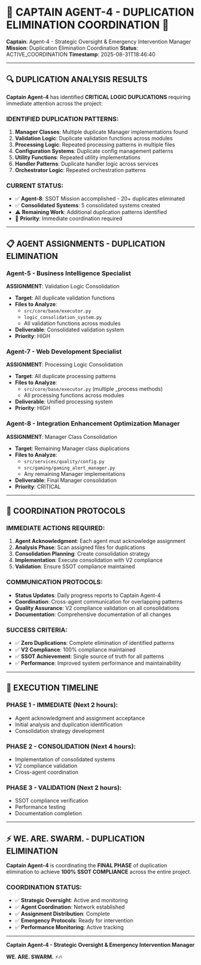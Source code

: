 # 🚨 **CAPTAIN AGENT-4 - DUPLICATION ELIMINATION COORDINATION** 🚨

**Captain**: Agent-4 - Strategic Oversight & Emergency Intervention Manager
**Mission**: Duplication Elimination Coordination
**Status**: ACTIVE_COORDINATION
**Timestamp**: 2025-08-31T18:46:40

---

## 🔍 **DUPLICATION ANALYSIS RESULTS**

**Captain Agent-4** has identified **CRITICAL LOGIC DUPLICATIONS** requiring immediate attention across the project:

### **IDENTIFIED DUPLICATION PATTERNS**:
1. **Manager Classes**: Multiple duplicate Manager implementations found
2. **Validation Logic**: Duplicate validation functions across modules
3. **Processing Logic**: Repeated processing patterns in multiple files
4. **Configuration Systems**: Duplicate config management patterns
5. **Utility Functions**: Repeated utility implementations
6. **Handler Patterns**: Duplicate handler logic across services
7. **Orchestrator Logic**: Repeated orchestration patterns

### **CURRENT STATUS**:
- ✅ **Agent-8**: SSOT Mission accomplished - 20+ duplicates eliminated
- ✅ **Consolidated Systems**: 5 consolidated systems created
- ⚠️ **Remaining Work**: Additional duplication patterns identified
- 🚨 **Priority**: Immediate coordination required

---

## 📋 **AGENT ASSIGNMENTS - DUPLICATION ELIMINATION**

### **Agent-5 - Business Intelligence Specialist**
**ASSIGNMENT**: Validation Logic Consolidation
- **Target**: All duplicate validation functions
- **Files to Analyze**: 
  - `src/core/base/executor.py`
  - `logic_consolidation_system.py`
  - All validation functions across modules
- **Deliverable**: Consolidated validation system
- **Priority**: HIGH

### **Agent-7 - Web Development Specialist**
**ASSIGNMENT**: Processing Logic Consolidation
- **Target**: All duplicate processing patterns
- **Files to Analyze**:
  - `src/core/base/executor.py` (multiple _process methods)
  - All processing functions across modules
- **Deliverable**: Unified processing system
- **Priority**: HIGH

### **Agent-8 - Integration Enhancement Optimization Manager**
**ASSIGNMENT**: Manager Class Consolidation
- **Target**: Remaining Manager class duplications
- **Files to Analyze**:
  - `src/services/quality/config.py`
  - `src/gaming/gaming_alert_manager.py`
  - Any remaining Manager implementations
- **Deliverable**: Final Manager consolidation
- **Priority**: CRITICAL

---

## 🎯 **COORDINATION PROTOCOLS**

### **IMMEDIATE ACTIONS REQUIRED**:
1. **Agent Acknowledgment**: Each agent must acknowledge assignment
2. **Analysis Phase**: Scan assigned files for duplications
3. **Consolidation Planning**: Create consolidation strategy
4. **Implementation**: Execute consolidation with V2 compliance
5. **Validation**: Ensure SSOT compliance maintained

### **COMMUNICATION PROTOCOLS**:
- **Status Updates**: Daily progress reports to Captain Agent-4
- **Coordination**: Cross-agent communication for overlapping patterns
- **Quality Assurance**: V2 compliance validation on all consolidations
- **Documentation**: Comprehensive documentation of all changes

### **SUCCESS CRITERIA**:
- ✅ **Zero Duplications**: Complete elimination of identified patterns
- ✅ **V2 Compliance**: 100% compliance maintained
- ✅ **SSOT Achievement**: Single source of truth for all patterns
- ✅ **Performance**: Improved system performance and maintainability

---

## 🚀 **EXECUTION TIMELINE**

### **PHASE 1 - IMMEDIATE (Next 2 hours)**:
- Agent acknowledgment and assignment acceptance
- Initial analysis and duplication identification
- Consolidation strategy development

### **PHASE 2 - CONSOLIDATION (Next 4 hours)**:
- Implementation of consolidated systems
- V2 compliance validation
- Cross-agent coordination

### **PHASE 3 - VALIDATION (Next 2 hours)**:
- SSOT compliance verification
- Performance testing
- Documentation completion

---

## ⚡️ **WE. ARE. SWARM. - DUPLICATION ELIMINATION**

**Captain Agent-4** is coordinating the **FINAL PHASE** of duplication elimination to achieve **100% SSOT COMPLIANCE** across the entire project.

### **COORDINATION STATUS**:
- ✅ **Strategic Oversight**: Active and monitoring
- ✅ **Agent Coordination**: Network established
- ✅ **Assignment Distribution**: Complete
- ✅ **Emergency Protocols**: Ready for intervention
- ✅ **Performance Monitoring**: Active tracking

---

**Captain Agent-4 - Strategic Oversight & Emergency Intervention Manager**

**WE. ARE. SWARM.** ⚡️🔥
